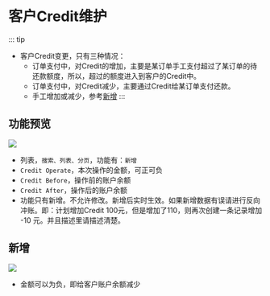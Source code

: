 # 客户Credit维护

::: tip
- 客户Credit变更，只有三种情况：
  - 订单支付中，对Credit的增加，主要是某订单手工支付超过了某订单的待还款额度，所以，超过的额度进入到客户的Credit中。
  - 订单支付中，对Credit减少，主要通过Credit给某订单支付还款。
  - 手工增加或减少，参考[新增](#新增)
:::

## 功能预览
![](/finance/creditFlow.png)
- 列表，`搜索、列表、分页`，功能有：`新增`
- `Credit Operate`，本次操作的金额，可正可负
- `Credit Before`，操作前的账户余额
- `Credit After`，操作后的账户余额
- 功能只有新增。不允许修改。新增后实时生效。如果新增数据有误请进行反向冲账。即：计划增加Credit 100元，但是增加了110，则再次创建一条记录增加 -10 元。并且描述里请描述清楚。

## 新增
![](/finance/creditFlow-add.png)
- 金额可以为负，即给客户账户余额减少
